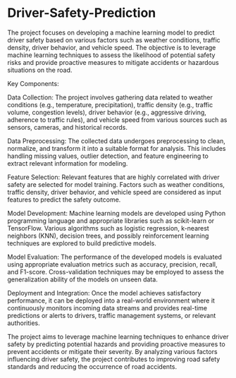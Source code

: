 # Driver-Safety-Prediction
The project focuses on developing a machine learning model to predict driver safety based on various factors such as weather conditions, traffic density, driver behavior, and vehicle speed. The objective is to leverage machine learning techniques to assess the likelihood of potential safety risks and provide proactive measures to mitigate accidents or hazardous situations on the road.

Key Components:

Data Collection: The project involves gathering data related to weather conditions (e.g., temperature, precipitation), traffic density (e.g., traffic volume, congestion levels), driver behavior (e.g., aggressive driving, adherence to traffic rules), and vehicle speed from various sources such as sensors, cameras, and historical records.

Data Preprocessing: The collected data undergoes preprocessing to clean, normalize, and transform it into a suitable format for analysis. This includes handling missing values, outlier detection, and feature engineering to extract relevant information for modeling.

Feature Selection: Relevant features that are highly correlated with driver safety are selected for model training. Factors such as weather conditions, traffic density, driver behavior, and vehicle speed are considered as input features to predict the safety outcome.

Model Development: Machine learning models are developed using Python programming language and appropriate libraries such as scikit-learn or TensorFlow. Various algorithms such as logistic regression, k-nearest neighbors (KNN), decision trees, and possibly reinforcement learning techniques are explored to build predictive models.

Model Evaluation: The performance of the developed models is evaluated using appropriate evaluation metrics such as accuracy, precision, recall, and F1-score. Cross-validation techniques may be employed to assess the generalization ability of the models on unseen data.

Deployment and Integration: Once the model achieves satisfactory performance, it can be deployed into a real-world environment where it continuously monitors incoming data streams and provides real-time predictions or alerts to drivers, traffic management systems, or relevant authorities.

The project aims to leverage machine learning techniques to enhance driver safety by predicting potential hazards and providing proactive measures to prevent accidents or mitigate their severity. By analyzing various factors influencing driver safety, the project contributes to improving road safety standards and reducing the occurrence of road accidents.
